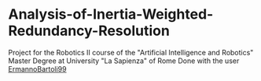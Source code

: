 # Analysis-of-Inertia-Weighted-Redundancy-Resolution
Project for the Robotics II course of the "Artificial Intelligence and Robotics" Master Degree at University "La Sapienza" of Rome
Done with the user [ErmannoBartoli99](https://github.com/ErmannoBartoli99)
